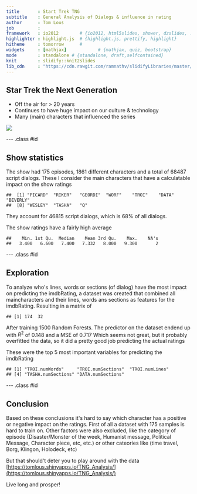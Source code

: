 ```yaml
---
title       : Start Trek TNG
subtitle    : General Analysis of Dialogs & influence in rating
author      : Tom Lous  
job         : 
framework   : io2012        # {io2012, html5slides, shower, dzslides, ...}
highlighter : highlight.js  # {highlight.js, prettify, highlight}
hitheme     : tomorrow      # 
widgets     : [mathjax]            # {mathjax, quiz, bootstrap}
mode        : standalone # {standalone, draft,selfcontained}
knit        : slidify::knit2slides
lib_cdn     : "https://cdn.rawgit.com/ramnathv/slidifyLibraries/master/inst/libraries"
---
```




## Star Trek the Next Generation

* Off the air for > 20 years
* Continues to have huge impact on our culture & technology
* Many (main) characters that influenced the series

![](http://vignette2.wikia.nocookie.net/memoryalpha/images/0/0e/The_Next_Generation_Main_Cast_Season_1.jpg/revision/latest?cb=20091202034552&path-prefix=en)


--- .class #id 

## Show statistics




The show had 175 episodes, 1861 different characters and a total of 68487 script dialogs.
These I consider the main characters that have a calculatable impact on the show ratings


```
##  [1] "PICARD"  "RIKER"   "GEORDI"  "WORF"    "TROI"    "DATA"    "BEVERLY"
##  [8] "WESLEY"  "TASHA"   "Q"
```

They account for  46815 script dialogs, which is 68% of all dialogs.

The show ratings have a fairly high average

```
##    Min. 1st Qu.  Median    Mean 3rd Qu.    Max.    NA's 
##   3.400   6.600   7.400   7.332   8.000   9.300       2
```

--- .class #id 

## Exploration



To analyze who's lines, words or sections (of dialog) have the most impact on predicting the imdbRating, a dataset was created that combined all maincharacters and their lines, words ans sections as features for the imdbRating.
Resulting in a matrix of 

```
## [1] 174  32
```

After training 1500 Random Forests. The predictor on the dataset endend up with $R^2$ of 0.148 and a MSE of 0.717
Which seems not great, but it probably overfitted the data, so it did a pretty good job predicting the actual ratings

These were the top 5 most important variables for predicting the imdbRating


```
## [1] "TROI.numWords"     "TROI.numSections"  "TROI.numLines"    
## [4] "TASHA.numSections" "DATA.numSections"
```

--- .class #id 

## Conclusion

Based on these conclusions it's hard to say which character has a positive or negative impact on the ratings. First of all a dataset with 175 samples is hard to train on. 
Other factors were also excluded, like the category of episode (Disaster/Monster of the week, Humanist message, Political Message, Character piece, etc, etc.) or other cateories  like (time travel, Borg, Klingon, Holodeck, etc)

But that should't deter you to play around with the data [https://tomlous.shinyapps.io/TNG_Analysis/](https://tomlous.shinyapps.io/TNG_Analysis/)

Live long and prosper!
